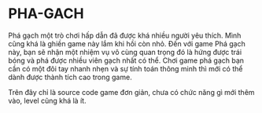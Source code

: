 # PHA-GACH
Phá gạch một trò chơi hấp dẫn đã được khá nhiều người yêu thích. Mình cũng khá là ghiền game này lắm khi hồi còn nhỏ.
Đến với game Phá gạch này, bạn sẽ nhận một nhiệm vụ vô cùng quan trọng đó là hứng được trái bóng và phá được nhiều viên gạch nhất có thể. 
Chơi game phá gạch bạn cần có một đôi tay nhanh nhẹn và sự tính toán thông minh thì mới có thể dành được thành tích cao trong game.

Trên đây chỉ là source code game đơn giản, chưa có chức năng gì mới thêm vào, level cũng khá là ít.
